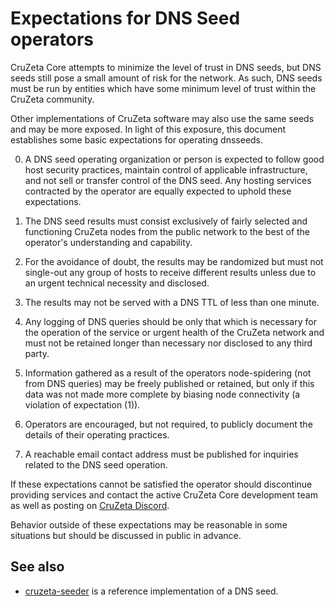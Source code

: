 Expectations for DNS Seed operators
====================================

CruZeta Core attempts to minimize the level of trust in DNS seeds,
but DNS seeds still pose a small amount of risk for the network.
As such, DNS seeds must be run by entities which have some minimum
level of trust within the CruZeta community.

Other implementations of CruZeta software may also use the same
seeds and may be more exposed. In light of this exposure, this
document establishes some basic expectations for operating dnsseeds.

0. A DNS seed operating organization or person is expected to follow good
host security practices, maintain control of applicable infrastructure,
and not sell or transfer control of the DNS seed. Any hosting services
contracted by the operator are equally expected to uphold these expectations.

1. The DNS seed results must consist exclusively of fairly selected and
functioning CruZeta nodes from the public network to the best of the
operator's understanding and capability.

2. For the avoidance of doubt, the results may be randomized but must not
single-out any group of hosts to receive different results unless due to an
urgent technical necessity and disclosed.

3. The results may not be served with a DNS TTL of less than one minute.

4. Any logging of DNS queries should be only that which is necessary
for the operation of the service or urgent health of the CruZeta
network and must not be retained longer than necessary nor disclosed
to any third party.

5. Information gathered as a result of the operators node-spidering
(not from DNS queries) may be freely published or retained, but only
if this data was not made more complete by biasing node connectivity
(a violation of expectation (1)).

6. Operators are encouraged, but not required, to publicly document the
details of their operating practices.

7. A reachable email contact address must be published for inquiries
related to the DNS seed operation.

If these expectations cannot be satisfied the operator should
discontinue providing services and contact the active CruZeta
Core development team as well as posting on
[CruZeta Discord](https://discord.gg/QNcS4Pm).

Behavior outside of these expectations may be reasonable in some
situations but should be discussed in public in advance.

See also
----------
- [cruzeta-seeder](https://github.com/cruzeta-project/cruzeta-seeder) is a reference implementation of a DNS seed.
